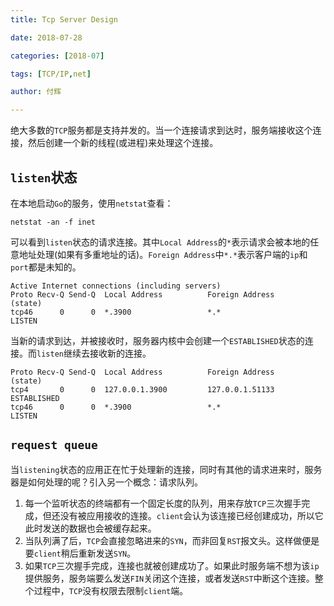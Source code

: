 ```yaml
---
title: Tcp Server Design

date: 2018-07-28

categories: [2018-07]

tags: [TCP/IP,net]

author: 付辉

---
```


绝大多数的`TCP`服务都是支持并发的。当一个连接请求到达时，服务端接收这个连接，然后创建一个新的线程(或进程)来处理这个连接。

## `listen`状态

在本地启动`Go`的服务，使用`netstat`查看：
```
netstat -an -f inet
```
可以看到`listen`状态的请求连接。其中`Local Address`的`*`表示请求会被本地的任意地址处理(如果有多重地址的话)。`Foreign Address`中`*.*`表示客户端的`ip`和`port`都是未知的。
```
Active Internet connections (including servers)
Proto Recv-Q Send-Q  Local Address          Foreign Address        (state)
tcp46      0      0  *.3900                 *.*                    LISTEN
```
当新的请求到达，并被接收时，服务器内核中会创建一个`ESTABLISHED`状态的连接。而`listen`继续去接收新的连接。
```
Proto Recv-Q Send-Q  Local Address          Foreign Address        (state)
tcp4       0      0  127.0.0.1.3900         127.0.0.1.51133        ESTABLISHED
tcp46      0      0  *.3900                 *.*                    LISTEN
```

## `request queue`

当`listening`状态的应用正在忙于处理新的连接，同时有其他的请求进来时，服务器是如何处理的呢？引入另一个概念：请求队列。

1. 每一个监听状态的终端都有一个固定长度的队列，用来存放`TCP`三次握手完成，但还没有被应用接收的连接。`client`会认为该连接已经创建成功，所以它此时发送的数据也会被缓存起来。
2. 当队列满了后，`TCP`会直接忽略进来的`SYN`，而非回复`RST`报文头。这样做便是要`client`稍后重新发送`SYN`。
3. 如果`TCP`三次握手完成，连接也就被创建成功了。如果此时服务端不想为该`ip`提供服务，服务端要么发送`FIN`关闭这个连接，或者发送`RST`中断这个连接。整个过程中，`TCP`没有权限去限制`client`端。
